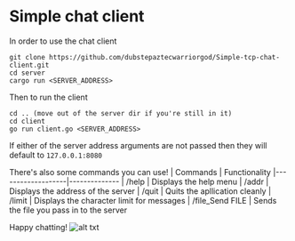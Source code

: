 # Simple chat client

In order to use the chat client
```
git clone https://github.com/dubstepaztecwarriorgod/Simple-tcp-chat-client.git
cd server
cargo run <SERVER_ADDRESS>
```

Then to run the client
```
cd .. (move out of the server dir if you're still in it)
cd client
go run client.go <SERVER_ADDRESS>
```

If either of the server address arguments are not passed then they will default to `127.0.0.1:8080`

There's also some commands you can use!
|  Commands         |  Functionality
|-------------------|--------------
|  /help            | Displays the help menu
|  /addr            | Displays the address of the server
|  /quit            | Quits the apllication cleanly
|  /limit           | Displays the character limit for messages
|  /file_Send FILE  | Sends the file you pass in to the server

Happy chatting!
![alt txt](https://cdn.discordapp.com/attachments/1048381919362035803/1237097351223578735/Screen_Shot_2024-05-06_at_10.42.40_AM.png?ex=663a6830&is=663916b0&hm=311aac36c0343b34fdadabb258b6d228f39d93f0bb5dd6b57c03a1ab0f077a61& "client image")





